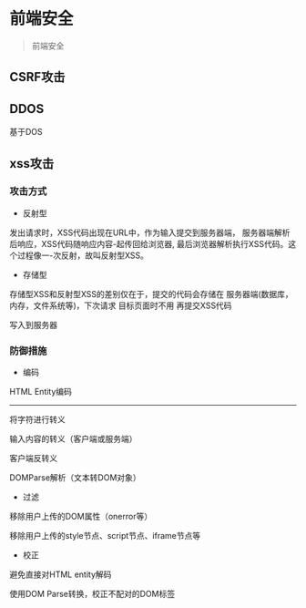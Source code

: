 # 前端安全

> 前端安全

## CSRF攻击

## DDOS

基于DOS

## xss攻击

### 攻击方式

- 反射型

发出请求时，XSS代码出现在URL中，作为输入提交到服务器端，
服务器端解析后响应，XSS代码随响应内容-起传回给浏览器,
最后浏览器解析执行XSS代码。这个过程像一-次反射，故叫反射型XSS。

- 存储型

存储型XSS和反射型XSS的差别仅在于，提交的代码会存储在
服务器端(数据库，内存，文件系统等)，下次请求 目标页面时不用
再提交XSS代码

写入到服务器

### 防御措施

- 编码

HTML Entity编码

------------------

将字符进行转义

输入内容的转义（客户端或服务端）

客户端反转义

DOMParse解析（文本转DOM对象）

- 过滤

移除用户上传的DOM属性（onerror等）

移除用户上传的style节点、script节点、iframe节点等

- 校正

避免直接对HTML entity解码

使用DOM Parse转换，校正不配对的DOM标签
